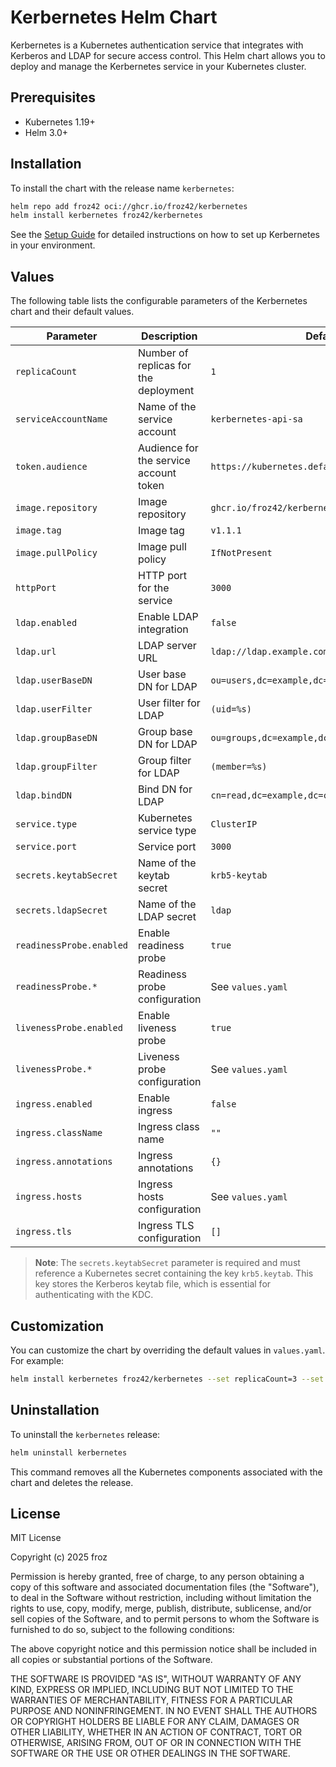 # Kerbernetes Helm Chart

Kerbernetes is a Kubernetes authentication service that integrates with Kerberos and LDAP for secure access control. This Helm chart allows you to deploy and manage the Kerbernetes service in your Kubernetes cluster.

## Prerequisites

- Kubernetes 1.19+
- Helm 3.0+

## Installation

To install the chart with the release name `kerbernetes`:

```bash
helm repo add froz42 oci://ghcr.io/froz42/kerbernetes
helm install kerbernetes froz42/kerbernetes
```

See the [Setup Guide](https://github.com/froz42/kerbernetes/wiki/Setup) for detailed instructions on how to set up Kerbernetes in your environment.

## Values

The following table lists the configurable parameters of the Kerbernetes chart and their default values.

| Parameter                | Description                            | Default                                        |
| ------------------------ | -------------------------------------- | ---------------------------------------------- |
| `replicaCount`           | Number of replicas for the deployment  | `1`                                            |
| `serviceAccountName`     | Name of the service account            | `kerbernetes-api-sa`                           |
| `token.audience`         | Audience for the service account token | `https://kubernetes.default.svc.cluster.local` |
| `image.repository`       | Image repository                       | `ghcr.io/froz42/kerbernetes`                   |
| `image.tag`              | Image tag                              | `v1.1.1`                                       |
| `image.pullPolicy`       | Image pull policy                      | `IfNotPresent`                                 |
| `httpPort`               | HTTP port for the service              | `3000`                                         |
| `ldap.enabled`           | Enable LDAP integration                | `false`                                        |
| `ldap.url`               | LDAP server URL                        | `ldap://ldap.example.com`                      |
| `ldap.userBaseDN`        | User base DN for LDAP                  | `ou=users,dc=example,dc=com`                   |
| `ldap.userFilter`        | User filter for LDAP                   | `(uid=%s)`                                     |
| `ldap.groupBaseDN`       | Group base DN for LDAP                 | `ou=groups,dc=example,dc=com`                  |
| `ldap.groupFilter`       | Group filter for LDAP                  | `(member=%s)`                                  |
| `ldap.bindDN`            | Bind DN for LDAP                       | `cn=read,dc=example,dc=com`                    |
| `service.type`           | Kubernetes service type                | `ClusterIP`                                    |
| `service.port`           | Service port                           | `3000`                                         |
| `secrets.keytabSecret`   | Name of the keytab secret              | `krb5-keytab`                                  |
| `secrets.ldapSecret`     | Name of the LDAP secret                | `ldap`                                         |
| `readinessProbe.enabled` | Enable readiness probe                 | `true`                                         |
| `readinessProbe.*`       | Readiness probe configuration          | See `values.yaml`                              |
| `livenessProbe.enabled`  | Enable liveness probe                  | `true`                                         |
| `livenessProbe.*`        | Liveness probe configuration           | See `values.yaml`                              |
| `ingress.enabled`        | Enable ingress                         | `false`                                        |
| `ingress.className`      | Ingress class name                     | `""`                                           |
| `ingress.annotations`    | Ingress annotations                    | `{}`                                           |
| `ingress.hosts`          | Ingress hosts configuration            | See `values.yaml`                              |
| `ingress.tls`            | Ingress TLS configuration              | `[]`                                           |

> **Note**: The `secrets.keytabSecret` parameter is required and must reference a Kubernetes secret containing the key `krb5.keytab`. This key stores the Kerberos keytab file, which is essential for authenticating with the KDC.

## Customization

You can customize the chart by overriding the default values in `values.yaml`. For example:

```bash
helm install kerbernetes froz42/kerbernetes --set replicaCount=3 --set ldap.enabled=true
```

## Uninstallation

To uninstall the `kerbernetes` release:

```bash
helm uninstall kerbernetes
```

This command removes all the Kubernetes components associated with the chart and deletes the release.

## License

MIT License

Copyright (c) 2025 froz

Permission is hereby granted, free of charge, to any person obtaining a copy
of this software and associated documentation files (the "Software"), to deal
in the Software without restriction, including without limitation the rights
to use, copy, modify, merge, publish, distribute, sublicense, and/or sell
copies of the Software, and to permit persons to whom the Software is
furnished to do so, subject to the following conditions:

The above copyright notice and this permission notice shall be included in all
copies or substantial portions of the Software.

THE SOFTWARE IS PROVIDED "AS IS", WITHOUT WARRANTY OF ANY KIND, EXPRESS OR
IMPLIED, INCLUDING BUT NOT LIMITED TO THE WARRANTIES OF MERCHANTABILITY,
FITNESS FOR A PARTICULAR PURPOSE AND NONINFRINGEMENT. IN NO EVENT SHALL THE
AUTHORS OR COPYRIGHT HOLDERS BE LIABLE FOR ANY CLAIM, DAMAGES OR OTHER
LIABILITY, WHETHER IN AN ACTION OF CONTRACT, TORT OR OTHERWISE, ARISING FROM,
OUT OF OR IN CONNECTION WITH THE SOFTWARE OR THE USE OR OTHER DEALINGS IN THE
SOFTWARE.
